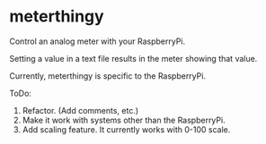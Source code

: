 # meterthingy

Control an analog meter with your RaspberryPi.

Setting a value in a text file results in the meter showing that value.

Currently, meterthingy is specific to the RaspberryPi.

ToDo:
1) Refactor. (Add comments, etc.)
1) Make it work with systems other than the RaspberryPi.
2) Add scaling feature. It currently works with 0-100 scale.



